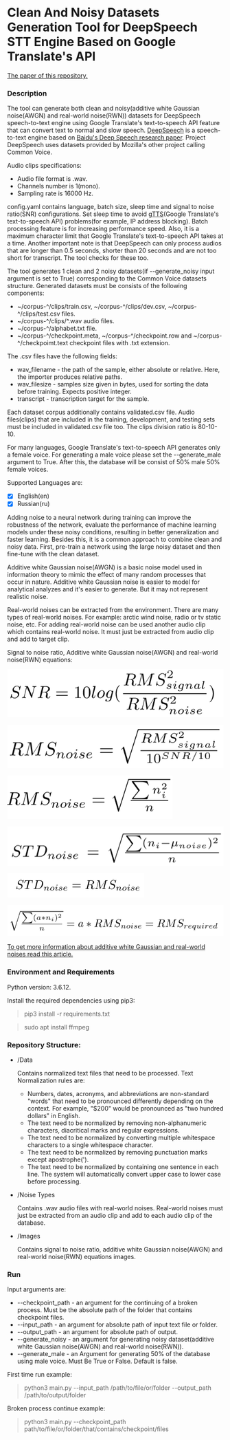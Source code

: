 # Clean And Noisy Datasets Generation Tool for DeepSpeech STT Engine Based on Google Translate's API
[The paper of this repository.](http://jsaer.com/download/vol-8-iss-2-2021/JSAER2021-8-2-23-25.pdf)
### Description
The tool can generate both clean and noisy(additive white Gaussian noise(AWGN) and real-world noise(RWN)) datasets for DeepSpeech speech-to-text engine using Google Translate's text-to-speech API feature that can convert text to normal and slow speech. 
[DeepSpeech](https://github.com/mozilla/DeepSpeech) is a speech-to-text engine based on [Baidu's Deep Speech research paper](https://arxiv.org/abs/1412.5567). Project DeepSpeech uses datasets provided by Mozilla's other project calling Common Voice.

Audio clips specifications: 
  * Audio file format is .wav.
  * Channels number is 1(mono). 
  * Sampling rate is 16000 Hz.

config.yaml contains language, batch size, sleep time and signal to noise ratio(SNR) configurations. Set sleep time to avoid [gTTS](https://github.com/pndurette/gTTS)(Google Translate's text-to-speech API) problems(for example, IP address blocking). Batch processing feature is for increasing performance speed. Also, it is a maximum character limit that Google Translate's text-to-speech API takes at a time.
Another important note is that DeepSpeech can only process audios that are longer than 0.5 seconds, shorter than 20 seconds and are not too short for transcript. The tool checks for these too.

The tool  generates 1 clean and 2 noisy datasets(if --generate_noisy input argument is set to True) corresponding to the Common Voice datasets structure.
Generated datasets must be consists of the following components:
  * ~/corpus-^/clips/train.csv, ~/corpus-^/clips/dev.csv, ~/corpus-^/clips/test.csv files.
  * ~/corpus-^/clips/^.wav audio files.
  * ~/corpus-^/alphabet.txt file.
  * ~/corpus-^/checkpoint.meta, ~/corpus-^/checkpoint.row and ~/corpus-^/checkpoimt.text checkpoint files with .txt extension.
  
The .csv files have the following fields:
  * wav_filename - the path of the sample, either absolute or relative. Here, the importer produces relative paths.
  * wav_filesize - samples size given in bytes, used for sorting the data before training. Expects positive integer.
  * transcript - transcription target for the sample.

Each dataset corpus additionally contains validated.csv file. Audio files(clips) that are included in the training, development, and testing sets must be included in validated.csv file too. The clips division ratio is 80-10-10.

For many languages, Google Translate's text-to-speech API generates only a female voice.
For generating a male voice please set the --generate_male argument to True. After this, the database will be consist of 50% male 50% female voices.

Supported Languages are:
  - [x] English(en)
  - [x] Russian(ru)

Adding noise to a neural network during training can improve the robustness of the network, evaluate the performance of machine learning models under these noisy conditions, resulting in better generalization and faster learning. Besides this, it is a common approach to combine clean and noisy data. First, pre-train a network using the large noisy dataset and then fine-tune with the clean dataset.

Additive white Gaussian noise(AWGN) is a basic noise model used in information theory to mimic the effect of many random processes that occur in nature. Additive white Gaussian noise is easier to model for analytical analyzes and it's easier to generate. But it may not represent realistic noise.

Real-world noises can be extracted from the environment. There are many types of real-world noises. For example: arctic wind noise, radio or tv static noise, etc. For adding real-world noise can be used another audio clip which contains real-world noise. It must just be extracted from audio clip and add to target clip.

Signal to noise ratio, Additive white Gaussian noise(AWGN) and real-world noise(RWN) equations:

![alt text](https://github.com/Varuzhan97/Dataset-Generation-for-DeepSpeech-Speech-To-Text-Engine/blob/main/Images/SNR1.png)

![alt text](https://github.com/Varuzhan97/Dataset-Generation-for-DeepSpeech-Speech-To-Text-Engine/blob/main/Images/AWGN1.png)

![alt text](https://github.com/Varuzhan97/Dataset-Generation-for-DeepSpeech-Speech-To-Text-Engine/blob/main/Images/AWGN2.png)

![alt text](https://github.com/Varuzhan97/Dataset-Generation-for-DeepSpeech-Speech-To-Text-Engine/blob/main/Images/AWGN3.png)

![alt text](https://github.com/Varuzhan97/Dataset-Generation-for-DeepSpeech-Speech-To-Text-Engine/blob/main/Images/AWGN4.png)

![alt text](https://github.com/Varuzhan97/Dataset-Generation-for-DeepSpeech-Speech-To-Text-Engine/blob/main/Images/RWN1.png)

[To get more information about additive white Gaussian and real-world noises read this article.](https://medium.com/analytics-vidhya/adding-noise-to-audio-clips-5d8cee24ccb8)
### Environment and Requirements

Python version: 3.6.12.

Install the required dependencies using pip3:
> pip3 install -r requirements.txt

> sudo apt install ffmpeg
### Repository Structure:
* /Data

  Contains normalized text files that need to be processed.
  Text Normalization rules are:
    * Numbers, dates, acronyms, and abbreviations are non-standard "words" that need to be pronounced differently depending on the context. For example, "$200"           would be pronounced as "two hundred dollars" in English. 
    * The text need to be normalized by removing non-alphanumeric characters, diacritical marks and regular expressions.
    * The text need to be normalized by converting multiple whitespace characters to a single whitespace character.
    * The text need to be normalized by removing punctuation marks except apostrophe(').
    * The text need to be normalized by containing one sentence in each line.
    The system will automatically convert upper case to lower case before processing.
* /Noise Types

  Contains .wav audio files with real-world noises. Real-world noises must just be extracted from an audio clip and add to each audio clip of the database.
* /Images

  Contains signal to noise ratio, additive white Gaussian noise(AWGN) and real-world noise(RWN) equations images.
### Run
Input arguments are:
  * --checkpoint_path - an argument for the continuing of a broken process. Must be the absolute path of the folder that contains checkpoint files.
  * --input_path - an argument for absolute path of input text file or folder.
  * --output_path - an argument for absolute path of output.
  * --generate_noisy - an argument for generating noisy dataset(additive white Gaussian noise(AWGN) and real-world noise(RWN)).
  * --generate_male - an Argument for generating 50% of the database using male voice. Must Be True or False. Default is false.
  
First time run example:
> python3 main.py --input_path /path/to/file/or/folder --output_path /path/to/output/folder

Broken process continue example:
> python3 main.py --checkpoint_path path/to/file/or/folder/that/contains/checkpoint/files
